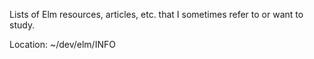 Lists of Elm resources, articles, etc. that I sometimes refer to or want to study.

Location: ~/dev/elm/INFO

